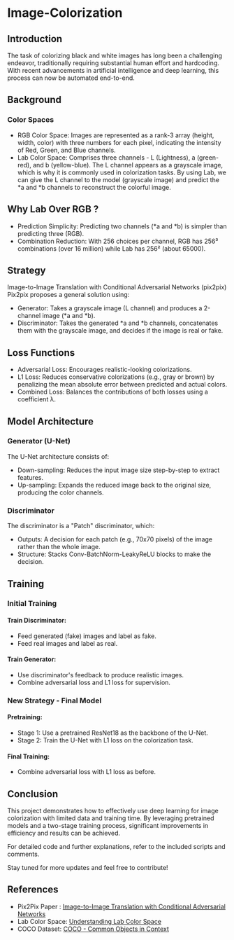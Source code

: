
# Image-Colorization
## Introduction
The task of colorizing black and white images has long been a challenging endeavor, traditionally requiring substantial human effort and hardcoding. With recent advancements in artificial intelligence and deep learning, this process can now be automated end-to-end.


## Background
### Color Spaces
- RGB Color Space: Images are represented as a rank-3 array (height, width, color) with three numbers for each pixel, indicating the intensity of Red, Green, and Blue channels.
- Lab Color Space: Comprises three channels - L (Lightness), a (green-red), and b (yellow-blue). The L channel appears as a grayscale image, which is why it is commonly used in colorization tasks. By using Lab, we can give the L channel to the model (grayscale image) and predict the *a and *b channels to reconstruct the colorful image.
## Why Lab Over RGB ?
- Prediction Simplicity: Predicting two channels (*a and *b) is simpler than predicting three (RGB).
- Combination Reduction: With 256 choices per channel, RGB has 256³ combinations (over 16 million) while Lab has 256² (about 65000).
## Strategy
Image-to-Image Translation with Conditional Adversarial Networks (pix2pix)
Pix2pix proposes a general solution using:

- Generator: Takes a grayscale image (L channel) and produces a 2-channel image (*a and *b).
- Discriminator: Takes the generated *a and *b channels, concatenates them with the grayscale image, and decides if the image is real or fake.
## Loss Functions
- Adversarial Loss: Encourages realistic-looking colorizations.
- L1 Loss: Reduces conservative colorizations (e.g., gray or brown) by penalizing the mean absolute error between predicted and actual colors.
- Combined Loss: Balances the contributions of both losses using a coefficient λ.
## Model Architecture
### Generator (U-Net)
The U-Net architecture consists of:

- Down-sampling: Reduces the input image size step-by-step to extract features.
- Up-sampling: Expands the reduced image back to the original size, producing the color channels.
### Discriminator
The discriminator is a "Patch" discriminator, which:

- Outputs: A decision for each patch (e.g., 70x70 pixels) of the image rather than the whole image.
- Structure: Stacks Conv-BatchNorm-LeakyReLU blocks to make the decision.
## Training
### Initial Training
#### Train Discriminator:
- Feed generated (fake) images and label as fake.
- Feed real images and label as real.
#### Train Generator:
- Use discriminator's feedback to produce realistic images.
- Combine adversarial loss and L1 loss for supervision.
### New Strategy - Final Model
#### Pretraining:
- Stage 1: Use a pretrained ResNet18 as the backbone of the U-Net.
- Stage 2: Train the U-Net with L1 loss on the colorization task.
#### Final Training: 
- Combine adversarial loss with L1 loss as before.
## Conclusion
This project demonstrates how to effectively use deep learning for image colorization with limited data and training time. By leveraging pretrained models and a two-stage training process, significant improvements in efficiency and results can be achieved.

For detailed code and further explanations, refer to the included scripts and comments.

Stay tuned for more updates and feel free to contribute!
## References
- Pix2Pix Paper : [Image-to-Image Translation with Conditional Adversarial Networks](https://arxiv.org/abs/1611.07004)
- Lab Color Space: [Understanding Lab Color Space](https://en.wikipedia.org/wiki/CIELAB_color_space)
- COCO Dataset: [COCO - Common Objects in Context](https://cocodataset.org/#home)